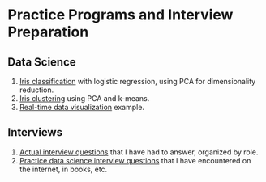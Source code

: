 # Practice Programs and Interview Preparation

## Data Science
1. [Iris classification](data_science/iris_classification.ipynb) with logistic regression, using PCA for dimensionality reduction.
2. [Iris clustering](data_science/iris_clustering.ipynb) using PCA and k-means.
3. [Real-time data visualization](data_science/rt-dataviz) example.

## Interviews
1. [Actual interview questions](interviews/actual_interview_questions.ipynb) that I have had to answer, organized by role.
2. [Practice data science interview questions](interviews/practice_ds_interview_questions.md) that I have encountered on the internet, in books, etc.
